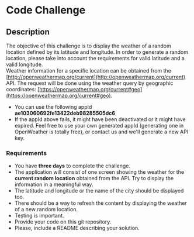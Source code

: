 # Code Challenge

## Description

The objective of this challenge is to display the weather of a random location defined by its latitude and longitude. In order to generate a random location, please take into account the requirements for valid latitude and a valid longitude.  
Weather information for a specific location can be obtained from the [http://openweathermap.org/current​](http://openweathermap.org/current​) API. The request will be done using the weather query by geographic coordinates: [https://openweathermap.org/current#geo​](https://openweathermap.org/current#geo​).

- You can use the following appId **​ae103060692fe13422deb98285505dc6​**
- If the appId above fails, it might have been deactivated or it might have expired. Feel free to use your own generated appId (generating one in OpenWeather is totally free), or contact us and we'll generate a new API key.

### Requirements

- You have **three days** to complete the challenge.
- The application will consist of one screen showing the weather for the **​current random location** ​obtained from the API. Try to display the information in a meaningful way.
- The latitude and longitude or the name of the city should be displayed too.
- There should be a way to refresh the content by displaying the weather of a new random location.
- Testing is important.
- Provide your code on this git repository.
- Please, include a README describing your solution.
